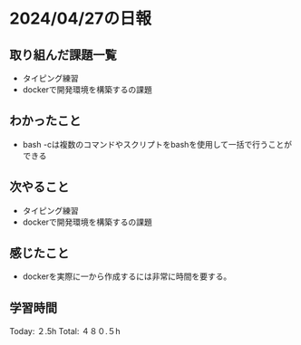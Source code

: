 # 2024/04/27の日報
## 取り組んだ課題一覧
* タイピング練習
*  dockerで開発環境を構築するの課題
## わかったこと
* bash -cは複数のコマンドやスクリプトをbashを使用して一括で行うことができる
## 次やること
* タイピング練習
* dockerで開発環境を構築するの課題
## 感じたこと
* dockerを実際に一から作成するには非常に時間を要する。
##  学習時間
Today: ２.5h
Total: ４８０.５h
